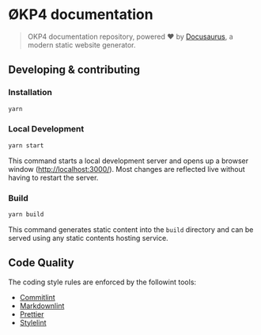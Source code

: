 # ØKP4 documentation

> OKP4 documentation repository, powered ❤️ by [Docusaurus](https://docusaurus.io/), a modern static website generator.

## Developing & contributing

### Installation

```sh
yarn
```

### Local Development

```sh
yarn start
```

This command starts a local development server and opens up a browser window (<http://localhost:3000/>). Most changes are reflected live without having to restart the server.

### Build

```sh
yarn build
```

This command generates static content into the `build` directory and can be served using any static contents hosting service.

## Code Quality

The coding style rules are enforced by the followint tools:

- [Commitlint](https://commitlint.js.org/#/)
- [Markdownlint](https://github.com/igorshubovych/markdownlint-cli)
- [Prettier](https://prettier.io/)
- [Stylelint](https://stylelint.io/)

